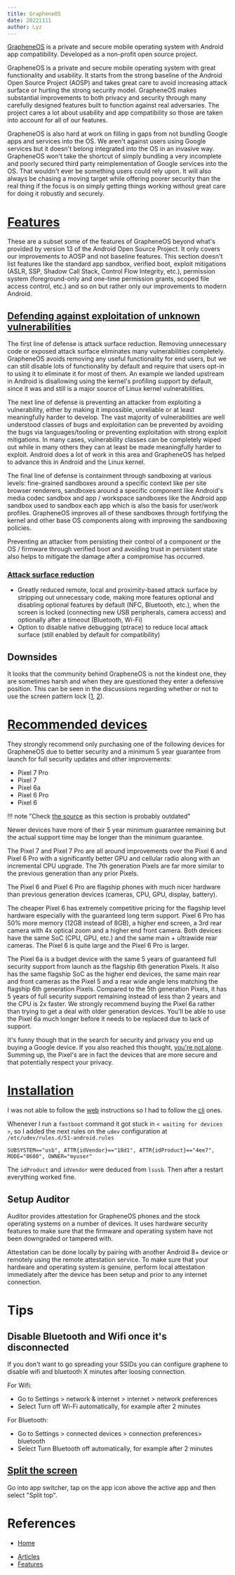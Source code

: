 ```yaml
---
title: GrapheneOS
date: 20221111
author: Lyz
---
```


[GrapheneOS](https://grapheneos.org/) is a private and secure mobile operating
system with Android app compatibility. Developed as a non-profit open source
project.

GrapheneOS is a private and secure mobile operating system with great
functionality and usability. It starts from the strong baseline of the Android
Open Source Project (AOSP) and takes great care to avoid increasing attack
surface or hurting the strong security model. GrapheneOS makes substantial
improvements to both privacy and security through many carefully designed
features built to function against real adversaries. The project cares a lot
about usability and app compatibility so those are taken into account for all of
our features.

GrapheneOS is also hard at work on filling in gaps from not bundling Google apps
and services into the OS. We aren't against users using Google services but it
doesn't belong integrated into the OS in an invasive way. GrapheneOS won't take
the shortcut of simply bundling a very incomplete and poorly secured third party
reimplementation of Google services into the OS. That wouldn't ever be something
users could rely upon. It will also always be chasing a moving target while
offering poorer security than the real thing if the focus is on simply getting
things working without great care for doing it robustly and securely.

# [Features](https://grapheneos.org/features)

These are a subset some of the features of GrapheneOS beyond what's provided by
version 13 of the Android Open Source Project. It only covers our improvements
to AOSP and not baseline features. This section doesn't list features like the
standard app sandbox, verified boot, exploit mitigations (ASLR, SSP, Shadow Call
Stack, Control Flow Integrity, etc.), permission system (foreground-only and
one-time permission grants, scoped file access control, etc.) and so on but
rather only our improvements to modern Android.

## [Defending against exploitation of unknown vulnerabilities](https://grapheneos.org/features#exploit-protection)

The first line of defense is attack surface reduction. Removing unnecessary code
or exposed attack surface eliminates many vulnerabilities completely. GrapheneOS
avoids removing any useful functionality for end users, but we can still disable
lots of functionality by default and require that users opt-in to using it to
eliminate it for most of them. An example we landed upstream in Android is
disallowing using the kernel's profiling support by default, since it was and
still is a major source of Linux kernel vulnerabilities.

The next line of defense is preventing an attacker from exploiting a
vulnerability, either by making it impossible, unreliable or at least
meaningfully harder to develop. The vast majority of vulnerabilities are well
understood classes of bugs and exploitation can be prevented by avoiding the
bugs via languages/tooling or preventing exploitation with strong exploit
mitigations. In many cases, vulnerability classes can be completely wiped out
while in many others they can at least be made meaningfully harder to exploit.
Android does a lot of work in this area and GrapheneOS has helped to advance
this in Android and the Linux kernel.

The final line of defense is containment through sandboxing at various levels:
fine-grained sandboxes around a specific context like per site browser
renderers, sandboxes around a specific component like Android's media codec
sandbox and app / workspace sandboxes like the Android app sandbox used to
sandbox each app which is also the basis for user/work profiles. GrapheneOS
improves all of these sandboxes through fortifying the kernel and other base OS
components along with improving the sandboxing policies.

Preventing an attacker from persisting their control of a component or the OS /
firmware through verified boot and avoiding trust in persistent state also helps
to mitigate the damage after a compromise has occurred.

### [Attack surface reduction](https://grapheneos.org/features#attack-surface-reduction)

- Greatly reduced remote, local and proximity-based attack surface by stripping
  out unnecessary code, making more features optional and disabling optional
  features by default (NFC, Bluetooth, etc.), when the screen is locked
  (connecting new USB peripherals, camera access) and optionally after a timeout
  (Bluetooth, Wi-Fi)
- Option to disable native debugging (ptrace) to reduce local attack surface
  (still enabled by default for compatibility)

## Downsides

It looks that the community behind GrapheneOS is not the kindest one, they are
sometimes harsh and when they are questioned they enter a defensive position.
This can be seen in the discussions regarding whether or not to use the screen
pattern lock
([1](https://discuss.grapheneos.org/d/28-feature-request-numerous-points-screen-lock-pattern/7),
[2](https://github.com/GrapheneOS/os-issue-tracker/issues/570)).

# [Recommended devices](https://grapheneos.org/faq#recommended-devices)

They strongly recommend only purchasing one of the following devices for
GrapheneOS due to better security and a minimum 5 year guarantee from launch for
full security updates and other improvements:

- Pixel 7 Pro
- Pixel 7
- Pixel 6a
- Pixel 6 Pro
- Pixel 6

!!! note "Check [the source](https://grapheneos.org/faq#recommended-devices) as
this section is probably outdated"

Newer devices have more of their 5 year minimum guarantee remaining but the
actual support time may be longer than the minimum guarantee.

The Pixel 7 and Pixel 7 Pro are all around improvements over the Pixel 6 and
Pixel 6 Pro with a significantly better GPU and cellular radio along with an
incremental CPU upgrade. The 7th generation Pixels are far more similar to the
previous generation than any prior Pixels.

The Pixel 6 and Pixel 6 Pro are flagship phones with much nicer hardware than
previous generation devices (cameras, CPU, GPU, display, battery).

The cheaper Pixel 6 has extremely competitive pricing for the flagship level
hardware especially with the guaranteed long term support. Pixel 6 Pro has 50%
more memory (12GB instead of 8GB), a higher end screen, a 3rd rear camera with
4x optical zoom and a higher end front camera. Both devices have the same SoC
(CPU, GPU, etc.) and the same main + ultrawide rear cameras. The Pixel 6 is
quite large and the Pixel 6 Pro is larger.

The Pixel 6a is a budget device with the same 5 years of guaranteed full
security support from launch as the flagship 6th generation Pixels. It also has
the same flagship SoC as the higher end devices, the same main rear and front
cameras as the Pixel 5 and a rear wide angle lens matching the flagship 6th
generation Pixels. Compared to the 5th generation Pixels, it has 5 years of full
security support remaining instead of less than 2 years and the CPU is 2x
faster. We strongly recommend buying the Pixel 6a rather than trying to get a
deal with older generation devices. You'll be able to use the Pixel 6a much
longer before it needs to be replaced due to lack of support.

It's funny though that in the search for security and privacy you end up buying
a Google device. If you also reached this thought,
[you're not alone](https://www.reddit.com/r/PrivacyGuides/comments/yocnk7/if_grapheneos_is_the_best_os_for_mobile_how_can/).
Summing up, the Pixel's are in fact the devices that are more secure and that
potentially respect your privacy.

# [Installation](https://grapheneos.org/install/web)

I was not able to follow the [web](https://grapheneos.org/install/web)
instructions so I had to follow the [cli](https://grapheneos.org/install/cli)
ones.

Whenever I run a `fastboot` command it got stuck in `< waiting for devices >`,
so I added the next rules on the `udev` configuration at
`/etc/udev/rules.d/51-android.rules`

```
SUBSYSTEM=="usb", ATTR{idVendor}=="18d1", ATTR{idProduct}=="4ee7", MODE="0600", OWNER="myuser"
```

The `idProduct` and `idVendor` were deduced from `lsusb`. Then after a restart
everything worked fine.

## Setup Auditor

Auditor provides attestation for GrapheneOS phones and the stock operating systems on a number of devices. It uses hardware security features to make sure that the firmware and operating system have not been downgraded or tampered with.

Attestation can be done locally by pairing with another Android 8+ device or remotely using the remote attestation service. To make sure that your hardware and operating system is genuine, perform local attestation immediately after the device has been setup and prior to any internet connection.

# Tips

## Disable Bluetooth and Wifi once it's disconnected

If you don't want to go spreading your SSIDs you can configure graphene to disable wifi and bluetooth X minutes after loosing connection.

For Wifi:

- Go to Settings > network & internet > internet > network preferences
- Select Turn off Wi-Fi automatically, for example after 2 minutes

For Bluetooth:

- Go to Settings > connected devices > connection preferences>  bluetooth 
- Select Turn Bluetooth off automatically, for example after 2 minutes

## [Split the screen](https://www.reddit.com/r/GrapheneOS/comments/134iqr3/split_screen/)

Go into app switcher, tap on the app icon above the active app and then select "Split top".

# References

- [Home](https://grapheneos.org/)
* [Articles](https://grapheneos.org/articles/)
* [Features](https://grapheneos.org/features)
